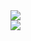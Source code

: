 <a href="https://github.com/allandala">
  <img src="https://github-readme-stats.vercel.app/api?username=allandala&show_icons=true&theme=midnight-blue&count_private=true" />
  <br/>
    <img
      src="https://github-readme-stats.vercel.app/api/top-langs/?username=allandala&layout=compact&langs_count=99&theme=midnight-blue" />
    </br>
</a>
</div>

